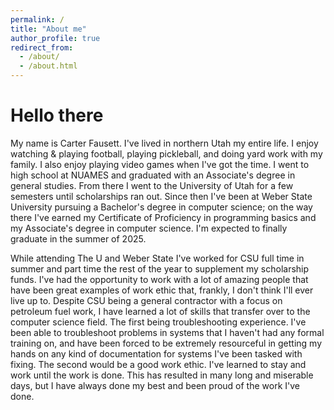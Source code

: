 ```yaml
---
permalink: /
title: "About me"
author_profile: true
redirect_from: 
  - /about/
  - /about.html
---
```


Hello there
======

My name is Carter Fausett. I've lived in northern Utah my entire life. I enjoy watching & playing football, playing pickleball, and doing yard work with my family. I also enjoy playing video games when I've got the time.
I went to high school at NUAMES and graduated with an Associate's degree in general studies. From there I went to the University of Utah for a few semesters until scholarships ran out. Since then I've been at Weber State University pursuing a Bachelor's degree in computer science; on the way there I've earned my Certificate of Proficiency in programming basics and my Associate's degree in computer science. I'm expected to finally graduate in the summer of 2025.

While attending The U and Weber State I've worked for CSU full time in summer and part time the rest of the year to supplement my scholarship funds. I've had the opportunity to work with a lot of amazing people that have been great examples of work ethic that, frankly, I don't think I'll ever live up to. Despite CSU being a general contractor with a focus on petroleum fuel work, I have learned a lot of skills that transfer over to the computer science field. The first being troubleshooting experience. I've been able to troubleshoot problems in systems that I haven't had any formal training on, and have been forced to be extremely resourceful in getting my hands on any kind of documentation for systems I've been tasked with fixing. The second would be a good work ethic. I've learned to stay and work until the work is done. This has resulted in many long and miserable days, but I have always done my best and been proud of the work I've done.
